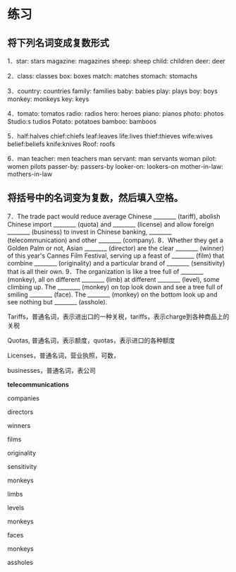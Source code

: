 # 练习

## 将下列名词变成复数形式

1．star: stars
 magazine: magazines
 sheep: sheep
 child: children
 deer: deer

2．class: classes
 box: boxes
 match: matches
 stomach: stomachs

3．country: countries
 family: families
 baby: babies
 play: plays
 boy: boys
 monkey: monkeys
 key: keys

4．tomato: tomatos
 radio: radios
 hero: heroes
 piano: pianos
 photo: photos
 Studio:s tudios
 Potato: potatoes
 bamboo: bamboos

5．half:halves
 chief:chiefs
 leaf:leaves
 life:lives
 thief:thieves
 wife:wives
 belief:beliefs
 knife:knives
 Roof: roofs

6．man teacher: men teachers
 man servant: man servants
 woman pilot: women pilots
 passer-by: passers-by
 looker-on: lookers-on
 mother-in-law: mothers-in-law

## 将括号中的名词变为复数，然后填入空格。

7．The trade pact would reduce average Chinese ________ (tariff), abolish Chinese import ________ (quota) and ________ (license) and allow foreign ________ (business) to invest in Chinese banking, ________ (telecommunication) and other ________ (company).
8．Whether they get a Golden Palm or not, Asian ________ (director) are the clear ________ (winner) of this year's Cannes Film Festival, serving up a feast of ________ (film) that combine ________ (originality) and a particular brand of ________ (sensitivity) that is all their own.
9．The organization is like a tree full of ________ (monkey), all on different ________ (limb) at different ________ (level), some climbing up. The ________ (monkey) on top look down and see a tree full of smiling ________ (face). The ________ (monkey) on the bottom look up and see nothing but ________ (asshole).

Tariffs，普通名词，表示进出口的一种关税，tariffs，表示charge到各种商品上的关税

Quotas, 普通名词，表示额度，quotas，表示进口的各种额度

Licenses，普通名词，营业执照，可数，

 businesses，普通名词，表公司

**telecommunications**

companies

directors

winners

films

originality

sensitivity

monkeys

limbs

levels

monkeys

faces

monkeys

assholes